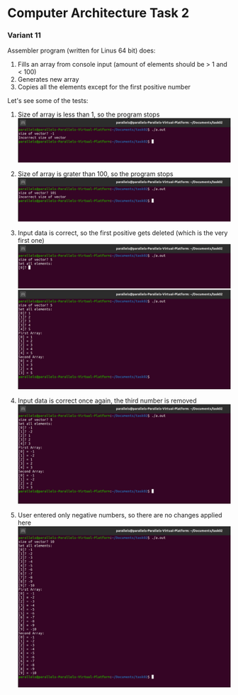# Computer Architecture Task 2
### Variant 11

Assembler program (written for Linus 64 bit) does:
1.  Fills an array from console input (amount of elements should be > 1 and < 100)
2.  Generates new array
3.  Copies all the elements except for the first positive number

Let's see some of the tests:
1.  Size of array is less than 1, so the program stops
![size of vector? -1 \n Incorrect size of vector](https://raw.githubusercontent.com/OlegStanKoptev/ComArchSeminars/master/task02/images/1.png)

2.  Size of array is grater than 100, so the program stops
![size of vector? 101 \n Incorrect size of vector](https://raw.githubusercontent.com/OlegStanKoptev/ComArchSeminars/master/task02/images/2.png)

3.  Input data is correct, so the first positive gets deleted (which is the very first one)
![user is to enter the value of the first element](https://raw.githubusercontent.com/OlegStanKoptev/ComArchSeminars/master/task02/images/3.png)
![first number is deleted from the second array (value is 1)](https://raw.githubusercontent.com/OlegStanKoptev/ComArchSeminars/master/task02/images/4.png)

4.  Input data is correct once again, the third number is removed
![third number is deleted from the second array (value is 1) ](https://raw.githubusercontent.com/OlegStanKoptev/ComArchSeminars/master/task02/images/5.png)

5. User entered only negative numbers, so there are no changes applied here
![elements from -1 to -10](https://raw.githubusercontent.com/OlegStanKoptev/ComArchSeminars/master/task02/images/6.png)
